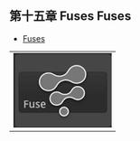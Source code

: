 ## 第十五章 Fuses Fuses

- [Fuses](./Fuses.md) 

<table id="img">
  <tr>
    <td><img src="images/index_Fuses.png" alt="index_Fuses"></td>
  </tr>
</table>


